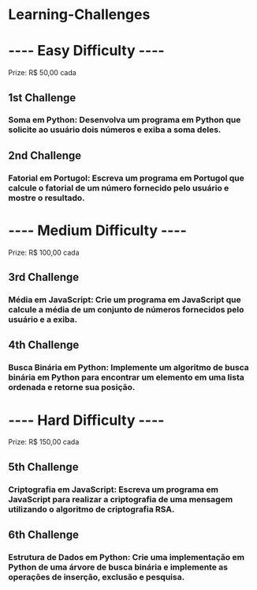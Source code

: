 # Learning-Challenges

# ---- Easy Difficulty ----
Prize: R$ 50,00 cada

## 1st Challenge
### Soma em Python: Desenvolva um programa em Python que solicite ao usuário dois números e exiba a soma deles.

## 2nd Challenge
### Fatorial em Portugol: Escreva um programa em Portugol que calcule o fatorial de um número fornecido pelo usuário e mostre o resultado.

# ---- Medium Difficulty ----
Prize: R$ 100,00 cada

## 3rd Challenge
### Média em JavaScript: Crie um programa em JavaScript que calcule a média de um conjunto de números fornecidos pelo usuário e a exiba.

## 4th Challenge
### Busca Binária em Python: Implemente um algoritmo de busca binária em Python para encontrar um elemento em uma lista ordenada e retorne sua posição.

# ---- Hard Difficulty ----
Prize: R$ 150,00 cada

## 5th Challenge
### Criptografia em JavaScript: Escreva um programa em JavaScript para realizar a criptografia de uma mensagem utilizando o algoritmo de criptografia RSA.

## 6th Challenge
### Estrutura de Dados em Python: Crie uma implementação em Python de uma árvore de busca binária e implemente as operações de inserção, exclusão e pesquisa.
